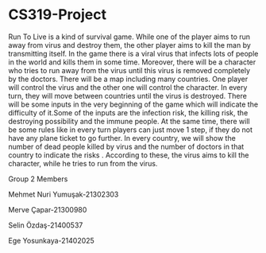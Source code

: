 # CS319-Project
Run To Live is a kind of survival game. While one of the player aims to run away from virus and destroy them, the other player aims to kill the man by transmitting itself. In the game there is a viral virus that infects lots of people in the world and kills them in some time. Moreover, there will be a character who tries to run away from the virus until this virus is removed completely by the doctors. There will be a map including many countries. One player will control the virus and the other one will control the character. In every turn, they will move between countries until the virus is destroyed. There will be some inputs in the very beginning of the game which will indicate the difficulty of it.Some of the inputs are the infection risk, the killing risk, the destroying possibility and the immune people. At the same time, there will be some rules like in every turn players can just move 1 step, if they do not have any plane ticket to go further. In every country, we will show the number of dead people killed by virus and the number of doctors in that country to indicate the risks . According to these, the virus aims to kill the character, while he tries to run from the virus. 

Group 2 Members

Mehmet Nuri Yumuşak-21302303

Merve Çapar-21300980

Selin Özdaş-21400537 

Ege Yosunkaya-21402025
